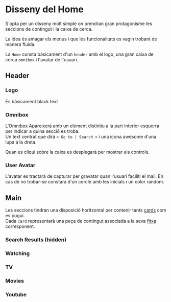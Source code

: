 # Disseny del Home

S'opta per un disseny molt simple on prendran gran protagonisme les seccions de
contingut i la caixa de cerca.  

La idea és amagar els menus i que les funcionalitats es vagin trobant de manera
fluida.  

La `Home` consta bàsicament d'un `header` amb el logo, una gran caixa de cerca 
`omnibox` i l'avatar de l'usuari.

## Header
### Logo
És bàsicament black text

### Omnibox
L'[Omnibox](UX-OMNIBOX.md) Apareixerà amb un element distintiu a la part interior 
esquerra per indicar a quina secció es troba.  
Un text centrat que dirà `< Go to | Search >` i una icona awesome d'una lupa a la dreta.  

Quan es cliqui sobre la caixa es desplegarà per mostrar els controls.

### User Avatar
L'avatar es tractarà de capturar per gravatar quan l'usuari faciliti el mail. 
En cas de no trobar-se constarà d'un cercle amb les inicials i un color random.

## Main
Les seccions tindran una disposició horitzontal per contenir tants [cards](UX-CARD.md)
com es pugui.  
Cada `card` representarà una peça de contingut associada a la seva 
[fitxa](UX-DETAIL.md) corresponent.  

### Search Results (hidden)
### Watching
### TV
### Movies
### Youtube
